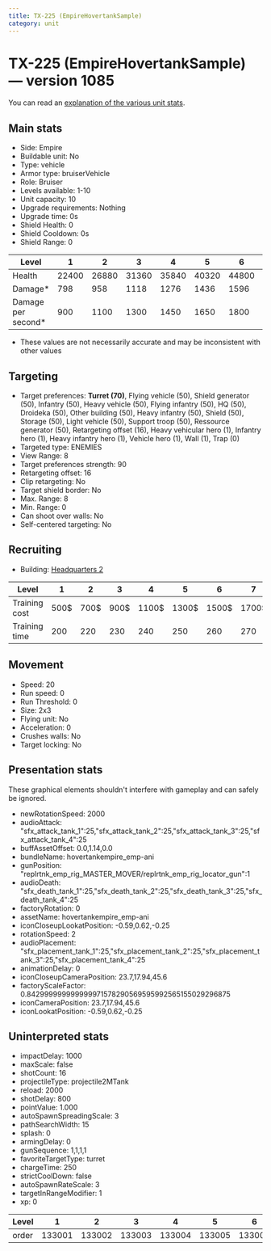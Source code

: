 ```yaml
---
title: TX-225 (EmpireHovertankSample)
category: unit
---
```


# TX-225 (EmpireHovertankSample) — version 1085

You can read an [explanation  of the various unit stats](unitexplained.md).

## Main stats

  * Side: Empire
  * Buildable unit: No
  * Type: vehicle
  * Armor type: bruiserVehicle
  * Role: Bruiser
  * Levels available: 1-10
  * Unit capacity: 10
  * Upgrade requirements: Nothing
  * Upgrade time: 0s
  * Shield Health: 0
  * Shield Cooldown: 0s
  * Shield Range: 0

|Level             |1    |2    |3    |4    |5    |6    |7    |8    |9    |10   |
|------------------|-----|-----|-----|-----|-----|-----|-----|-----|-----|-----|
|Health            |22400|26880|31360|35840|40320|44800|49280|53760|58240|67200|
|Damage*           |798  |958  |1118 |1276 |1436 |1596 |1756 |1915 |2075 |2395 |
|Damage per second*|900  |1100 |1300 |1450 |1650 |1800 |2000 |2200 |2350 |2750 |

* These values are not necessarily accurate and may be inconsistent with other values

## Targeting

  * Target preferences: **Turret (70)**, Flying vehicle (50), Shield generator (50), Infantry (50), Heavy vehicle (50), Flying infantry (50), HQ (50), Droideka (50), Other building (50), Heavy infantry (50), Shield (50), Storage (50), Light vehicle (50), Support troop (50), Ressource generator (50), Retargeting offset (16), Heavy vehicular hero (1), Infantry hero (1), Heavy infantry hero (1), Vehicle hero (1), Wall (1), Trap (0)
  * Targeted type: ENEMIES
  * View Range: 8
  * Target preferences strength: 90
  * Retargeting offset: 16
  * Clip retargeting: No
  * Target shield border: No
  * Max. Range: 8
  * Min. Range: 0
  * Can shoot over walls: No
  * Self-centered targeting: No

## Recruiting

  * Building: [Headquarters 2](empireHQ.html)

|Level        |1   |2   |3   |4    |5    |6    |7    |8    |9    |10   |
|-------------|----|----|----|-----|-----|-----|-----|-----|-----|-----|
|Training cost|500$|700$|900$|1100$|1300$|1500$|1700$|2000$|2100$|2300$|
|Training time|200 |220 |230 |240  |250  |260  |270  |280  |290  |300  |

## Movement

  * Speed: 20
  * Run speed: 0
  * Run Threshold: 0
  * Size: 2x3
  * Flying unit: No
  * Acceleration: 0
  * Crushes walls: No
  * Target locking: No

## Presentation stats

These graphical elements shouldn't interfere with gameplay and can safely be ignored.

  * newRotationSpeed: 2000
  * audioAttack: "sfx_attack_tank_1":25,"sfx_attack_tank_2":25,"sfx_attack_tank_3":25,"sfx_attack_tank_4":25
  * buffAssetOffset: 0.0,1.14,0.0
  * bundleName: hovertankempire_emp-ani
  * gunPosition: "replrtnk_emp_rig_MASTER_MOVER/replrtnk_emp_rig_locator_gun":1
  * audioDeath: "sfx_death_tank_1":25,"sfx_death_tank_2":25,"sfx_death_tank_3":25,"sfx_death_tank_4":25
  * factoryRotation: 0
  * assetName: hovertankempire_emp-ani
  * iconCloseupLookatPosition: -0.59,0.62,-0.25
  * rotationSpeed: 2
  * audioPlacement: "sfx_placement_tank_1":25,"sfx_placement_tank_2":25,"sfx_placement_tank_3":25,"sfx_placement_tank_4":25
  * animationDelay: 0
  * iconCloseupCameraPosition: 23.7,17.94,45.6
  * factoryScaleFactor: 0.842999999999999971578290569595992565155029296875
  * iconCameraPosition: 23.7,17.94,45.6
  * iconLookatPosition: -0.59,0.62,-0.25

## Uninterpreted stats

  * impactDelay: 1000
  * maxScale: false
  * shotCount: 16
  * projectileType: projectile2MTank
  * reload: 2000
  * shotDelay: 800
  * pointValue: 1.000
  * autoSpawnSpreadingScale: 3
  * pathSearchWidth: 15
  * splash: 0
  * armingDelay: 0
  * gunSequence: 1,1,1,1
  * favoriteTargetType: turret
  * chargeTime: 250
  * strictCoolDown: false
  * autoSpawnRateScale: 3
  * targetInRangeModifier: 1
  * xp: 0

|Level|1     |2     |3     |4     |5     |6     |7     |8     |9     |10    |
|-----|------|------|------|------|------|------|------|------|------|------|
|order|133001|133002|133003|133004|133005|133006|133007|133008|133009|133010|

